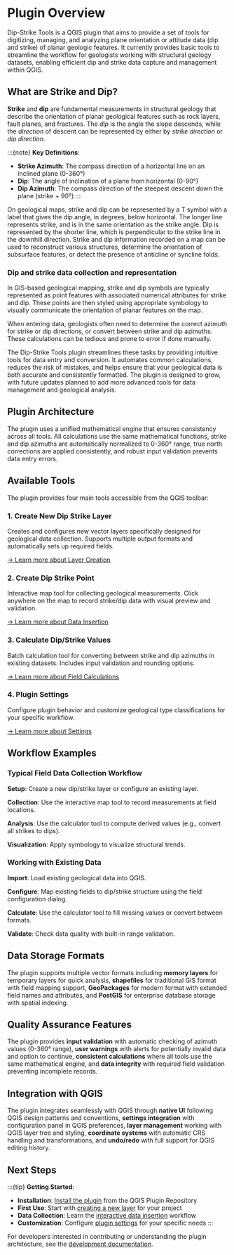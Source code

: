 # Plugin Overview

Dip-Strike Tools is a QGIS plugin that aims to provide a set of tools for digitizing, managing, and analyzing plane orientation or attitude data (dip and strike) of planar geologic features. It currently provides basic tools to streamline the workflow for geologists working with structural geology datasets, enabling efficient dip and strike data capture and management within QGIS.

## What are Strike and Dip?

**Strike** and **dip** are fundamental measurements in structural geology that describe the orientation of planar geological features such as rock layers, fault planes, and fractures. The *dip* is the angle the slope descends, while the *direction* of descent can be represented by either by *strike direction* or *dip direction*.

:::{note}
**Key Definitions**:

- **Strike Azimuth**: The compass direction of a horizontal line on an inclined plane (0-360°)
- **Dip**: The angle of inclination of a plane from horizontal (0-90°)
- **Dip Azimuth**: The compass direction of the steepest descent down the plane (strike + 90°)
:::

On geological maps, strike and dip can be represented by a T symbol with a label that gives the dip angle, in degrees, below horizontal. The longer line represents strike, and is in the same orientation as the strike angle. Dip is represented by the shorter line, which is perpendicular to the strike line in the downhill direction. Strike and dip information recorded on a map can be used to reconstruct various structures, determine the orientation of subsurface features, or detect the presence of anticline or syncline folds.

### Dip and strike data collection and representation

In GIS-based geological mapping, strike and dip symbols are typically represented as point features with associated numerical attributes for strike and dip. These points are then styled using appropriate symbology to visually communicate the orientation of planar features on the map.

When entering data, geologists often need to determine the correct azimuth for strike or dip directions, or convert between strike and dip azimuths. These calculations can be tedious and prone to error if done manually.

The Dip-Strike Tools plugin streamlines these tasks by providing intuitive tools for data entry and conversion. It automates common calculations, reduces the risk of mistakes, and helps ensure that your geological data is both accurate and consistently formatted. The plugin is designed to grow, with future updates planned to add more advanced tools for data management and geological analysis.

## Plugin Architecture

The plugin uses a unified mathematical engine that ensures consistency across all tools. All calculations use the same mathematical functions, strike and dip azimuths are automatically normalized to 0-360° range, true north corrections are applied consistently, and robust input validation prevents data entry errors.

## Available Tools

The plugin provides four main tools accessible from the QGIS toolbar:

### 1. Create New Dip Strike Layer

Creates and configures new vector layers specifically designed for geological data collection. Supports multiple output formats and automatically sets up required fields.

[→ Learn more about Layer Creation](layer-creation.md)

### 2. Create Dip Strike Point

Interactive map tool for collecting geological measurements. Click anywhere on the map to record strike/dip data with visual preview and validation.

[→ Learn more about Data Insertion](data-insertion.md)

### 3. Calculate Dip/Strike Values

Batch calculation tool for converting between strike and dip azimuths in existing datasets. Includes input validation and rounding options.

[→ Learn more about Field Calculations](calculate-values.md)

### 4. Plugin Settings

Configure plugin behavior and customize geological type classifications for your specific workflow.

[→ Learn more about Settings](settings.md)

## Workflow Examples

### Typical Field Data Collection Workflow

**Setup**: Create a new dip/strike layer or configure an existing layer.

**Collection**: Use the interactive map tool to record measurements at field locations.

**Analysis**: Use the calculator tool to compute derived values (e.g., convert all strikes to dips).

**Visualization**: Apply symbology to visualize structural trends.

### Working with Existing Data

**Import**: Load existing geological data into QGIS.

**Configure**: Map existing fields to dip/strike structure using the field configuration dialog.

**Calculate**: Use the calculator tool to fill missing values or convert between formats.

**Validate**: Check data quality with built-in range validation.

## Data Storage Formats

The plugin supports multiple vector formats including **memory layers** for temporary layers for quick analysis, **shapefiles** for traditional GIS format with field mapping support, **GeoPackages** for modern format with extended field names and attributes, and **PostGIS** for enterprise database storage with spatial indexing.

## Quality Assurance Features

The plugin provides **input validation** with automatic checking of azimuth values (0-360° range), **user warnings** with alerts for potentially invalid data and option to continue, **consistent calculations** where all tools use the same mathematical engine, and **data integrity** with required field validation preventing incomplete records.

## Integration with QGIS

The plugin integrates seamlessly with QGIS through **native UI** following QGIS design patterns and conventions, **settings integration** with configuration panel in QGIS preferences, **layer management** working with QGIS layer tree and styling, **coordinate systems** with automatic CRS handling and transformations, and **undo/redo** with full support for QGIS editing history.

## Next Steps

:::{tip}
**Getting Started**:

- **Installation**: [Install the plugin](installation.md) from the QGIS Plugin Repository
- **First Use**: Start with [creating a new layer](layer-creation.md) for your project
- **Data Collection**: Learn the [interactive data insertion](data-insertion.md) workflow
- **Customization**: Configure [plugin settings](settings.md) for your specific needs
:::

For developers interested in contributing or understanding the plugin architecture, see the [development documentation](../development/contribute.md).
